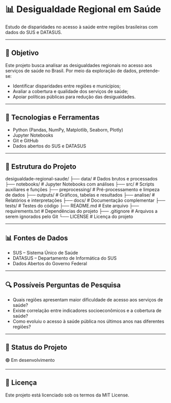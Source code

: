 # 📊 Desigualdade Regional em Saúde

Estudo de disparidades no acesso à saúde entre regiões brasileiras com dados do SUS e DATASUS.

---

## 🎯 Objetivo

Este projeto busca analisar as desigualdades regionais no acesso aos serviços de saúde no Brasil. Por meio da exploração de dados, pretende-se:

- Identificar disparidades entre regiões e municípios;
- Avaliar a cobertura e qualidade dos serviços de saúde;
- Apoiar políticas públicas para redução das desigualdades.

---

## 🧰 Tecnologias e Ferramentas

- Python (Pandas, NumPy, Matplotlib, Seaborn, Plotly)  
- Jupyter Notebooks  
- Git e GitHub  
- Dados abertos do SUS e DATASUS  

---

## 📁 Estrutura do Projeto

desigualdade-regional-saude/
├── data/ # Dados brutos e processados
├── notebooks/ # Jupyter Notebooks com análises
├── src/ # Scripts auxiliares e funções
├── preprocessing/ # Pré-processamento e limpeza de dados
├── outputs/ # Gráficos, tabelas e resultados
├── analise/ # Relatórios e interpretações
├── docs/ # Documentação complementar
├── tests/ # Testes do código
├── README.md # Este arquivo
├── requirements.txt # Dependências do projeto
├── .gitignore # Arquivos a serem ignorados pelo Git
└── LICENSE # Licença do projeto


---

## 📊 Fontes de Dados

- SUS – Sistema Único de Saúde  
- DATASUS – Departamento de Informática do SUS  
- Dados Abertos do Governo Federal  

---

## 🔍 Possíveis Perguntas de Pesquisa

- Quais regiões apresentam maior dificuldade de acesso aos serviços de saúde?  
- Existe correlação entre indicadores socioeconômicos e a cobertura de saúde?  
- Como evoluiu o acesso à saúde pública nos últimos anos nas diferentes regiões?  

---

## 📌 Status do Projeto

🟢 Em desenvolvimento

---

## 📄 Licença

Este projeto está licenciado sob os termos da MIT License.
